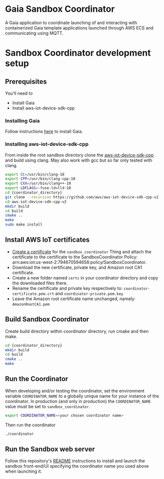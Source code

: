# Gaia Sandbox Coordinator
A Gaia application to coordinate launching of and interacting with containerized Gaia template applications launched through AWS ECS and communicating using MQTT.

# Sandbox Coordinator development setup
## Prerequisites
You'll need to

* Install Gaia
* Install aws-iot-device-sdk-cpp

### Installing Gaia
Follow instructions [here](https://gaia-platform.github.io/gaia-platform-docs.io/articles/getting-started-with-gaia.html) to install Gaia.

### Installing aws-iot-device-sdk-cpp
From inside the root sandbox directory clone the [aws-iot-device-sdk-cpp](https://github.com/aws/aws-iot-device-sdk-cpp-v2) and build using clang. May also work with gcc but so far only tested with clang.
```bash
export CC=/usr/bin/clang-10
export CPP=/usr/bin/clang-cpp-10
export CXX=/usr/bin/clang++-10
export LDFLAGS=-fuse-ld=lld-10
cd {coordinator_directory}
git clone --recursive https://github.com/aws/aws-iot-device-sdk-cpp-v2.git
cd aws-iot-device-sdk-cpp-v2
mkdir build
cd build
cmake ..
make
sudo make install
```

## Install AWS IoT certificates
* [Create a certificate](https://us-west-2.console.aws.amazon.com/iot/home?region=us-west-2#/thing/sandbox_coordinator) for the `sandbox_coordinator` Thing and attach the certificate to the certificate to the SandboxCoordinator Policy: arn:aws:iot:us-west-2:794670594658:policy/SandboxCoordinator.
* Download the new certificate, private key, and Amazon root CA1 certificate.
* Create a new folder named `certs` in your coordinator directory and copy the downloaded files there.
* Rename the certificate and private key respectively to: `coordinator-certificate.pem.crt` and `coordinator-private.pem.key`
* Leave the Amazon root certificate name unchanged, namely: `AmazonRootCA1.pem`

## Build Sandbox Coordinator
Create build directory within coordinator directory, run cmake and then make.
```bash
cd {coordinator_directory}
mkdir build
cd build
cmake ..
make
```

## Run the Coordinator
When developing and/or testing the coordinator, set the environment variable `COORDINATOR_NAME` to a globally unique name for your instance of the coordinator. In production (and only in production) the `COORDINATOR_NAME` value must be set to `sandbox_coordinator`.
```bash
export COORDINATOR_NAME=<your chosen coordinator name>
```
Then run the coordinator
```bash
./coordinator
```

## Run the Sandbox web server
Follow this repository's [README](../README.md) instructions to install and launch the sandbox front-end/UI specifying the coordinator name you used above when launching it.
